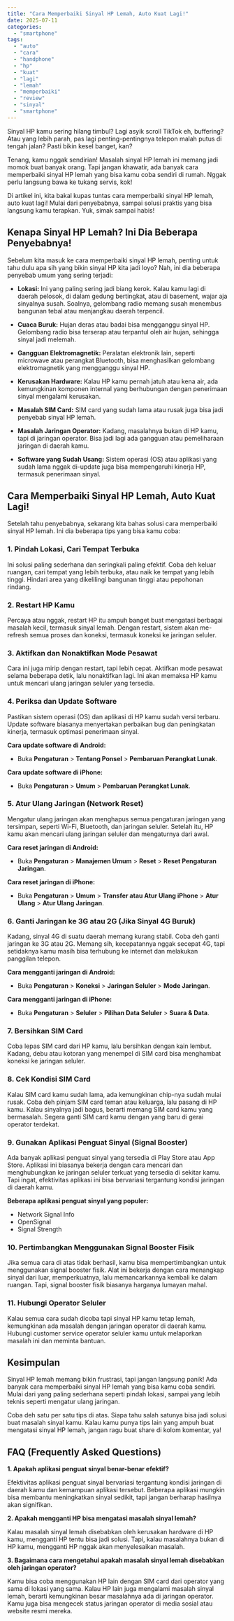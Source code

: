 ```yaml
---
title: "Cara Memperbaiki Sinyal HP Lemah, Auto Kuat Lagi!"
date: 2025-07-11
categories: 
  - "smartphone"
tags: 
  - "auto"
  - "cara"
  - "handphone"
  - "hp"
  - "kuat"
  - "lagi"
  - "lemah"
  - "memperbaiki"
  - "review"
  - "sinyal"
  - "smartphone"
---
```


Sinyal HP kamu sering hilang timbul? Lagi asyik scroll TikTok eh, buffering? Atau yang lebih parah, pas lagi penting-pentingnya telepon malah putus di tengah jalan? Pasti bikin kesel banget, kan?

Tenang, kamu nggak sendirian! Masalah sinyal HP lemah ini memang jadi momok buat banyak orang. Tapi jangan khawatir, ada banyak cara memperbaiki sinyal HP lemah yang bisa kamu coba sendiri di rumah. Nggak perlu langsung bawa ke tukang servis, kok!

Di artikel ini, kita bakal kupas tuntas cara memperbaiki sinyal HP lemah, auto kuat lagi! Mulai dari penyebabnya, sampai solusi praktis yang bisa langsung kamu terapkan. Yuk, simak sampai habis!

## Kenapa Sinyal HP Lemah? Ini Dia Beberapa Penyebabnya!

Sebelum kita masuk ke cara memperbaiki sinyal HP lemah, penting untuk tahu dulu apa sih yang bikin sinyal HP kita jadi loyo? Nah, ini dia beberapa penyebab umum yang sering terjadi:

- **Lokasi:** Ini yang paling sering jadi biang kerok. Kalau kamu lagi di daerah pelosok, di dalam gedung bertingkat, atau di basement, wajar aja sinyalnya susah. Soalnya, gelombang radio memang susah menembus bangunan tebal atau menjangkau daerah terpencil.
    
- **Cuaca Buruk:** Hujan deras atau badai bisa mengganggu sinyal HP. Gelombang radio bisa terserap atau terpantul oleh air hujan, sehingga sinyal jadi melemah.
    
- **Gangguan Elektromagnetik:** Peralatan elektronik lain, seperti microwave atau perangkat Bluetooth, bisa menghasilkan gelombang elektromagnetik yang mengganggu sinyal HP.
    
- **Kerusakan Hardware:** Kalau HP kamu pernah jatuh atau kena air, ada kemungkinan komponen internal yang berhubungan dengan penerimaan sinyal mengalami kerusakan.
    
- **Masalah SIM Card:** SIM card yang sudah lama atau rusak juga bisa jadi penyebab sinyal HP lemah.
    
- **Masalah Jaringan Operator:** Kadang, masalahnya bukan di HP kamu, tapi di jaringan operator. Bisa jadi lagi ada gangguan atau pemeliharaan jaringan di daerah kamu.
    
- **Software yang Sudah Usang:** Sistem operasi (OS) atau aplikasi yang sudah lama nggak di-update juga bisa mempengaruhi kinerja HP, termasuk penerimaan sinyal.
    

## Cara Memperbaiki Sinyal HP Lemah, Auto Kuat Lagi!

Setelah tahu penyebabnya, sekarang kita bahas solusi cara memperbaiki sinyal HP lemah. Ini dia beberapa tips yang bisa kamu coba:

### 1\. Pindah Lokasi, Cari Tempat Terbuka

Ini solusi paling sederhana dan seringkali paling efektif. Coba deh keluar ruangan, cari tempat yang lebih terbuka, atau naik ke tempat yang lebih tinggi. Hindari area yang dikelilingi bangunan tinggi atau pepohonan rindang.

### 2\. Restart HP Kamu

Percaya atau nggak, restart HP itu ampuh banget buat mengatasi berbagai masalah kecil, termasuk sinyal lemah. Dengan restart, sistem akan me-refresh semua proses dan koneksi, termasuk koneksi ke jaringan seluler.

### 3\. Aktifkan dan Nonaktifkan Mode Pesawat

Cara ini juga mirip dengan restart, tapi lebih cepat. Aktifkan mode pesawat selama beberapa detik, lalu nonaktifkan lagi. Ini akan memaksa HP kamu untuk mencari ulang jaringan seluler yang tersedia.

### 4\. Periksa dan Update Software

Pastikan sistem operasi (OS) dan aplikasi di HP kamu sudah versi terbaru. Update software biasanya menyertakan perbaikan bug dan peningkatan kinerja, termasuk optimasi penerimaan sinyal.

**Cara update software di Android:**

- Buka **Pengaturan** > **Tentang Ponsel** > **Pembaruan Perangkat Lunak**.

**Cara update software di iPhone:**

- Buka **Pengaturan** > **Umum** > **Pembaruan Perangkat Lunak**.

### 5\. Atur Ulang Jaringan (Network Reset)

Mengatur ulang jaringan akan menghapus semua pengaturan jaringan yang tersimpan, seperti Wi-Fi, Bluetooth, dan jaringan seluler. Setelah itu, HP kamu akan mencari ulang jaringan seluler dan mengaturnya dari awal.

**Cara reset jaringan di Android:**

- Buka **Pengaturan** > **Manajemen Umum** > **Reset** > **Reset Pengaturan Jaringan**.

**Cara reset jaringan di iPhone:**

- Buka **Pengaturan** > **Umum** > **Transfer atau Atur Ulang iPhone** > **Atur Ulang** > **Atur Ulang Jaringan**.

### 6\. Ganti Jaringan ke 3G atau 2G (Jika Sinyal 4G Buruk)

Kadang, sinyal 4G di suatu daerah memang kurang stabil. Coba deh ganti jaringan ke 3G atau 2G. Memang sih, kecepatannya nggak secepat 4G, tapi setidaknya kamu masih bisa terhubung ke internet dan melakukan panggilan telepon.

**Cara mengganti jaringan di Android:**

- Buka **Pengaturan** > **Koneksi** > **Jaringan Seluler** > **Mode Jaringan**.

**Cara mengganti jaringan di iPhone:**

- Buka **Pengaturan** > **Seluler** > **Pilihan Data Seluler** > **Suara & Data**.

### 7\. Bersihkan SIM Card

Coba lepas SIM card dari HP kamu, lalu bersihkan dengan kain lembut. Kadang, debu atau kotoran yang menempel di SIM card bisa menghambat koneksi ke jaringan seluler.

### 8\. Cek Kondisi SIM Card

Kalau SIM card kamu sudah lama, ada kemungkinan chip-nya sudah mulai rusak. Coba deh pinjam SIM card teman atau keluarga, lalu pasang di HP kamu. Kalau sinyalnya jadi bagus, berarti memang SIM card kamu yang bermasalah. Segera ganti SIM card kamu dengan yang baru di gerai operator terdekat.

### 9\. Gunakan Aplikasi Penguat Sinyal (Signal Booster)

Ada banyak aplikasi penguat sinyal yang tersedia di Play Store atau App Store. Aplikasi ini biasanya bekerja dengan cara mencari dan menghubungkan ke jaringan seluler terkuat yang tersedia di sekitar kamu. Tapi ingat, efektivitas aplikasi ini bisa bervariasi tergantung kondisi jaringan di daerah kamu.

**Beberapa aplikasi penguat sinyal yang populer:**

- Network Signal Info
- OpenSignal
- Signal Strength

### 10\. Pertimbangkan Menggunakan Signal Booster Fisik

Jika semua cara di atas tidak berhasil, kamu bisa mempertimbangkan untuk menggunakan signal booster fisik. Alat ini bekerja dengan cara menangkap sinyal dari luar, memperkuatnya, lalu memancarkannya kembali ke dalam ruangan. Tapi, signal booster fisik biasanya harganya lumayan mahal.

### 11\. Hubungi Operator Seluler

Kalau semua cara sudah dicoba tapi sinyal HP kamu tetap lemah, kemungkinan ada masalah dengan jaringan operator di daerah kamu. Hubungi customer service operator seluler kamu untuk melaporkan masalah ini dan meminta bantuan.

## Kesimpulan

Sinyal HP lemah memang bikin frustrasi, tapi jangan langsung panik! Ada banyak cara memperbaiki sinyal HP lemah yang bisa kamu coba sendiri. Mulai dari yang paling sederhana seperti pindah lokasi, sampai yang lebih teknis seperti mengatur ulang jaringan.

Coba deh satu per satu tips di atas. Siapa tahu salah satunya bisa jadi solusi buat masalah sinyal kamu. Kalau kamu punya tips lain yang ampuh buat mengatasi sinyal HP lemah, jangan ragu buat share di kolom komentar, ya!

## FAQ (Frequently Asked Questions)

**1\. Apakah aplikasi penguat sinyal benar-benar efektif?**

Efektivitas aplikasi penguat sinyal bervariasi tergantung kondisi jaringan di daerah kamu dan kemampuan aplikasi tersebut. Beberapa aplikasi mungkin bisa membantu meningkatkan sinyal sedikit, tapi jangan berharap hasilnya akan signifikan.

**2\. Apakah mengganti HP bisa mengatasi masalah sinyal lemah?**

Kalau masalah sinyal lemah disebabkan oleh kerusakan hardware di HP kamu, mengganti HP tentu bisa jadi solusi. Tapi, kalau masalahnya bukan di HP kamu, mengganti HP nggak akan menyelesaikan masalah.

**3\. Bagaimana cara mengetahui apakah masalah sinyal lemah disebabkan oleh jaringan operator?**

Kamu bisa coba menggunakan HP lain dengan SIM card dari operator yang sama di lokasi yang sama. Kalau HP lain juga mengalami masalah sinyal lemah, berarti kemungkinan besar masalahnya ada di jaringan operator. Kamu juga bisa mengecek status jaringan operator di media sosial atau website resmi mereka.
